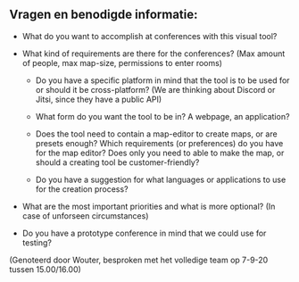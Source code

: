 ## Vragen en benodigde informatie:

- What do you want to accomplish at conferences with this visual tool?

- What kind of requirements are there for the conferences?
  (Max amount of people, max map-size, permissions to enter rooms)
  
  - Do you have a specific platform in mind that the tool is to be used for or should it be cross-platform?
  (We are thinking about Discord or Jitsi, since they have a public API)

  - What form do you want the tool to be in? A webpage, an application?

  - Does the tool need to contain a map-editor to create maps, or are presets enough?
  Which requirements (or preferences) do you have for the map editor?
  Does only you need to able to make the map, or should a creating tool be customer-friendly?

  - Do you have a suggestion for what languages or applications to use for the creation process?

  
- What are the most important priorities and what is more optional?
  (In case of unforseen circumstances)

- Do you have a prototype conference in mind that we could use for testing?

(Genoteerd door Wouter, besproken met het volledige team op 7-9-20 tussen 15.00/16.00)
